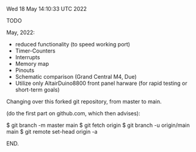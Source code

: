 Wed 18 May 14:10:33 UTC 2022

TODO

  May, 2022:
    
  * reduced functionality (to speed working port)
  * Timer-Counters
  * Interrupts
  * Memory map
  * Pinouts
  * Schematic comparison (Grand Central M4, Due)
  * Utilize only AltairDuino8800 front panel harware
    (for rapid testing or short-term goals)


Changing over this forked git repository, from master to main.

(do the first part on github.com, which then advises):

 $ git branch -m master main
 $ git fetch origin
 $ git branch -u origin/main main
 $ git remote set-head origin -a

END.
